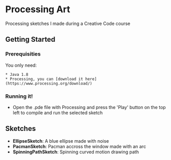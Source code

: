 # Processing Art

Processing sketches I made during a Creative Code course

## Getting Started

### Prerequisities

You only need:
```
* Java 1.8
* Processing, you can [download it here](https://www.processing.org/download/)
```

### Running it!

* Open the .pde file with Processing and press the 'Play' button on the top left to compile and run the selected sketch


## Sketches
* **EllipseSketch**: A blue ellipse made with noise
* **PacmanSketch**: Pacman accross the window made with an arc
* **SpinningPathSketch**: Spinning curved motion drawing path
